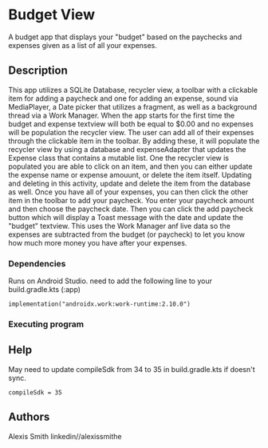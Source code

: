# Budget View

A budget app that displays your "budget" based on the paychecks and expenses given as a list of all your expenses.

## Description

This app utilizes a SQLite Database, recycler view, a toolbar with a clickable item for adding a paycheck and one for adding an expense, sound via MediaPlayer, a Date picker that utilizes a fragment, as well as a background thread via a Work Manager. When the app starts for the first time the budget and expense textview will both be equal to $0.00 and no expenses will be population the recycler view. The user can add all of their expenses through the clickable item in the toolbar. By adding these, it will populate the recycler view by using a database and expenseAdapter that updates the Expense class that contains a mutable list. One the recycler view is populated you are able to click on an item, and then you can either update the expense name or expense amouunt, or delete the item itself. Updating and deleting in this activity, update and delete the item from the database as well. Once you have all of your expenses, you can then click the other item in the toolbar to add your paycheck. You enter your paycheck amount and then choose the paycheck date. Then you can click the add paycheck button which will display a Toast message with the date and update the "budget" textview. This uses the Work Manager anf live data so the expenses are subtracted from the budget (or paycheck) to let you know how much more money you have after your expenses. 


### Dependencies

Runs on Android Studio.
need to add the following line to your build.gradle.kts (:app)
```
implementation("androidx.work:work-runtime:2.10.0")
```
### Executing program

## Help
May need to update compileSdk from 34 to 35 in build.gradle.kts if doesn't sync.
```
compileSdk = 35
```
## Authors

Alexis Smith
linkedin//alexissmithe
